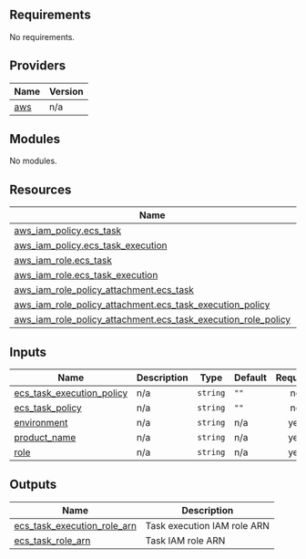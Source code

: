 ## Requirements

No requirements.

## Providers

| Name | Version |
|------|---------|
| <a name="provider_aws"></a> [aws](#provider\_aws) | n/a |

## Modules

No modules.

## Resources

| Name | Type |
|------|------|
| [aws_iam_policy.ecs_task](https://registry.terraform.io/providers/hashicorp/aws/latest/docs/resources/iam_policy) | resource |
| [aws_iam_policy.ecs_task_execution](https://registry.terraform.io/providers/hashicorp/aws/latest/docs/resources/iam_policy) | resource |
| [aws_iam_role.ecs_task](https://registry.terraform.io/providers/hashicorp/aws/latest/docs/resources/iam_role) | resource |
| [aws_iam_role.ecs_task_execution](https://registry.terraform.io/providers/hashicorp/aws/latest/docs/resources/iam_role) | resource |
| [aws_iam_role_policy_attachment.ecs_task](https://registry.terraform.io/providers/hashicorp/aws/latest/docs/resources/iam_role_policy_attachment) | resource |
| [aws_iam_role_policy_attachment.ecs_task_execution_policy](https://registry.terraform.io/providers/hashicorp/aws/latest/docs/resources/iam_role_policy_attachment) | resource |
| [aws_iam_role_policy_attachment.ecs_task_execution_role_policy](https://registry.terraform.io/providers/hashicorp/aws/latest/docs/resources/iam_role_policy_attachment) | resource |

## Inputs

| Name | Description | Type | Default | Required |
|------|-------------|------|---------|:--------:|
| <a name="input_ecs_task_execution_policy"></a> [ecs\_task\_execution\_policy](#input\_ecs\_task\_execution\_policy) | n/a | `string` | `""` | no |
| <a name="input_ecs_task_policy"></a> [ecs\_task\_policy](#input\_ecs\_task\_policy) | n/a | `string` | `""` | no |
| <a name="input_environment"></a> [environment](#input\_environment) | n/a | `string` | n/a | yes |
| <a name="input_product_name"></a> [product\_name](#input\_product\_name) | n/a | `string` | n/a | yes |
| <a name="input_role"></a> [role](#input\_role) | n/a | `string` | n/a | yes |

## Outputs

| Name | Description |
|------|-------------|
| <a name="output_ecs_task_execution_role_arn"></a> [ecs\_task\_execution\_role\_arn](#output\_ecs\_task\_execution\_role\_arn) | Task execution IAM role ARN |
| <a name="output_ecs_task_role_arn"></a> [ecs\_task\_role\_arn](#output\_ecs\_task\_role\_arn) | Task IAM role ARN |
